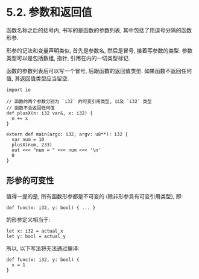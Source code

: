 # 5.2. 参数和返回值

函数名称之后的括号内, 书写的是函数的参数列表, 其中包括了用逗号分隔的函数形参.

形参的记法和变量声明类似, 首先是参数名, 然后是冒号, 接着写参数的类型. 参数类型可以是包括数组, 指针, 引用在内的一切类型标记.

函数的参数列表后可以写一个冒号, 后跟函数的返回值类型. 如果函数不返回任何值, 其返回值类型应当留空.

```yu
import io

// 函数的两个参数分别为 `i32` 的可变引用类型, 以及 `i32` 类型
// 函数不会返回任何值
def plusX(n: i32 var&, x: i32) {
  n += x
}

extern def main(argc: i32, argv: u8**): i32 {
  var num = 10
  plusX(num, 233)
  out <<< "num = " <<< num <<< '\n'
  0
}
```

## 形参的可变性

值得一提的是, 所有函数形参都是不可变的 (除非形参具有可变引用类型), 即:

```yu
def func(x: i32, y: bool) { ... }
```

的形参定义相当于:

```yu
let x: i32 = actual_x
let y: bool = actual_y
```

所以, 以下写法将无法通过编译:

```yu
def func(x: i32, y: bool) {
  x = 1
}
```
